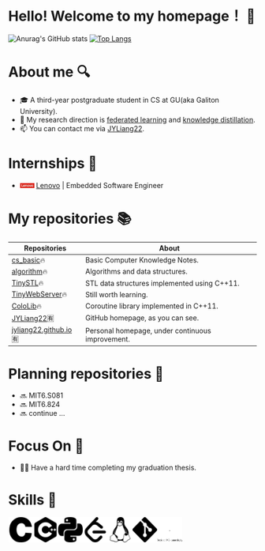 # Hello! Welcome to my homepage！ 👋

![Anurag's GitHub stats](https://github-readme-stats.vercel.app/api?username=JYLiang22&count_private=true&hide=prs,issues,contribs&include_all_commits=true&show_icons=true&theme=prussian)
[![Top Langs](https://github-readme-stats.vercel.app/api/top-langs/?username=JYLiang22&layout=compact&theme=rose)](https://github.com/JYLiang22/github-readme-stats)


# About me 🔍

- 🎓 A third-year postgraduate student in CS at GU(aka Galiton University).
- 🧐 My research direction is [federated learning](https://en.wikipedia.org/wiki/Federated_learning) and [knowledge distillation](https://arxiv.org/abs/1503.02531).
- 📫 You can contact me via [JYLiang22](jyliang22@qq.com).


# Internships 💼

- <img src="image/Lenovo.jpg" width="6%" /> [Lenovo](https://www.lenovo.com/us/en/) | Embedded Software Engineer


# My repositories 📚

| Repositories | About |
| -- | -- |
| [cs_basic](https://github.com/JYLiang22/cs_basic)🔥 | Basic Computer Knowledge Notes. |
| [algorithm](https://github.com/JYLiang22/algorithm)🔥 | Algorithms and data structures. |
| [TinySTL](https://github.com/JYLiang22/TinySTL)🔥 | STL data structures implemented using C++11. |
| [TinyWebServer](https://github.com/JYLiang22/TinyWebServer)🔥 | Still worth learning. |
| [ColoLib](https://github.com/JYLiang22/ColoLib)🔥 |  Coroutine library implemented in C++11. |
| [JYLiang22](https://github.com/JYLiang22/JYLiang22)🈶 | GitHub homepage, as you can see. |
| [jyliang22.github.io](https://jyliang22.github.io/)🈶 | Personal homepage, under continuous improvement. |


# Planning repositories 🚩

- 🔜 MIT6.S081
- 🔜 MIT6.824
- 🔜 continue ...


# Focus On 🎯

- 😵‍💫 Have a hard time completing my graduation thesis.


# Skills 🧰

<div style="display: flex;">
  <img src="image/c.svg" width="10%" />
  <img src="image/cplusplus.svg" width="10%" />
  <img src="image/python.svg" width="10%" />
  <img src="image/leetcode.svg" width="10%" />
  <img src="image/linux.svg" width="10%" />
  <img src="image/git.svg" width="10%" />
  <img src="image/dot.svg" width="10%" />
</div>
